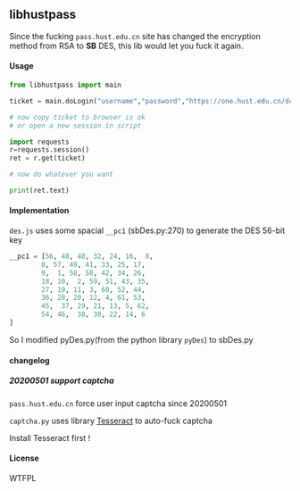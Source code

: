 ## libhustpass


Since the fucking `pass.hust.edu.cn` site has changed the encryption method from RSA to **SB** DES, this lib would let you fuck it again.


#### Usage

```python
from libhustpass import main

ticket = main.doLogin("username","password","https://one.hust.edu.cn/dcp/")

# now copy ticket to browser is ok
# or open a new session in script

import requests
r=requests.session()
ret = r.get(ticket)

# now do whatever you want

print(ret.text)

```

#### Implementation

`des.js` uses some spacial `__pc1` (sbDes.py:270) to generate the DES 56-bit key

```python
__pc1 = [56, 48, 40, 32, 24, 16,  8,
        0, 57, 49, 41, 33, 25, 17,
        9,  1, 58, 50, 42, 34, 26,
        18, 10,  2, 59, 51, 43, 35,
        27, 19, 11, 3, 60, 52, 44,
        36, 28, 20, 12, 4, 61, 53,
        45,  37, 29, 21, 13, 5, 62,
        54, 46,  38, 30, 22, 14, 6 
]
```

So I modified pyDes.py(from the python library `pyDes`) to sbDes.py

#### changelog

##### 20200501 support captcha

`pass.hust.edu.cn` force user input captcha since 20200501

`captcha.py` uses library [Tesseract](https://tesseract-ocr.github.io/) to auto-fuck captcha

Install Tesseract first !

#### License

WTFPL

